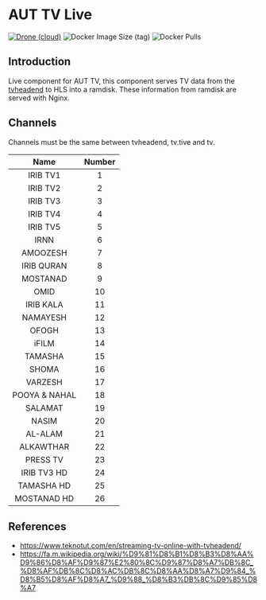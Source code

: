 # AUT TV Live

[![Drone (cloud)](https://img.shields.io/drone/build/aut-cic/tv.live.svg?style=flat-square&logo=drone)](https://cloud.drone.io/aut-cic/tv.live)
![Docker Image Size (tag)](https://img.shields.io/docker/image-size/1995parham/aut-tv-live/latest?style=flat-square&logo=docker)
![Docker Pulls](https://img.shields.io/docker/pulls/1995parham/aut-tv-live?style=flat-square&logo=docker)

## Introduction

Live component for AUT TV, this component serves TV data from the [tvheadend](https://tvheadend.org/) to HLS into a ramdisk.
These information from ramdisk are served with Nginx.

## Channels

Channels must be the same between tvheadend, tv.tive and tv.

|     Name      | Number |
| :-----------: | :----: |
|   IRIB TV1    |   1    |
|   IRIB TV2    |   2    |
|   IRIB TV3    |   3    |
|   IRIB TV4    |   4    |
|   IRIB TV5    |   5    |
|     IRNN      |   6    |
|   AMOOZESH    |   7    |
|  IRIB QURAN   |   8    |
|   MOSTANAD    |   9    |
|     OMID      |   10   |
|   IRIB KALA   |   11   |
|   NAMAYESH    |   12   |
|     OFOGH     |   13   |
|     iFILM     |   14   |
|    TAMASHA    |   15   |
|     SHOMA     |   16   |
|    VARZESH    |   17   |
| POOYA & NAHAL |   18   |
|    SALAMAT    |   19   |
|     NASIM     |   20   |
|    AL-ALAM    |   21   |
|   ALKAWTHAR   |   22   |
|   PRESS TV    |   23   |
|  IRIB TV3 HD  |   24   |
|  TAMASHA HD   |   25   |
|  MOSTANAD HD  |   26   |

## References

- https://www.teknotut.com/en/streaming-tv-online-with-tvheadend/
- https://fa.m.wikipedia.org/wiki/%D9%81%D8%B1%D8%B3%D8%AA%D9%86%D8%AF%D9%87%E2%80%8C%D9%87%D8%A7%DB%8C_%D8%AF%DB%8C%D8%AC%DB%8C%D8%AA%D8%A7%D9%84_%D8%B5%D8%AF%D8%A7_%D9%88_%D8%B3%DB%8C%D9%85%D8%A7
